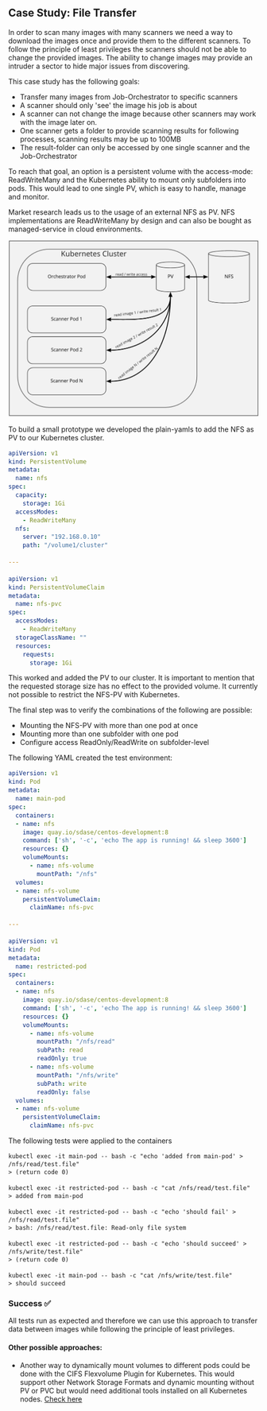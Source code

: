 ## Case Study: File Transfer

In order to scan many images with many scanners we need a way to download the images once and provide them to the different scanners. To follow the principle of least privileges the scanners should not be able to change the provided images. The ability to change images may provide an intruder a sector to hide major issues from discovering.

This case study has the following goals:
- Transfer many images from Job-Orchestrator to specific scanners
- A scanner should only 'see' the image his job is about
- A scanner can not change the image because other scanners may work with the image later on.
- One scanner gets a folder to provide scanning results for following processes, scanning results may be up to 100MB
- The result-folder can only be accessed by one single scanner and the Job-Orchestrator

To reach that goal, an option is a persistent volume with the access-mode: ReadWriteMany and the Kubernetes ability to mount only subfolders into pods. This would lead to one single PV, which is easy to handle, manage and monitor.

Market research leads us to the usage of an external NFS as PV. NFS implementations are ReadWriteMany by design and can also be bought as managed-service in cloud environments.

![File Transfer](images/file_transfer.png)

To build a small prototype we developed the plain-yamls to add the NFS as PV to our Kubernetes cluster.

```yaml
apiVersion: v1
kind: PersistentVolume
metadata:
  name: nfs
spec:
  capacity:
    storage: 1Gi
  accessModes:
    - ReadWriteMany
  nfs:
    server: "192.168.0.10"
    path: "/volume1/cluster"

---

apiVersion: v1
kind: PersistentVolumeClaim
metadata:
  name: nfs-pvc
spec:
  accessModes:
    - ReadWriteMany
  storageClassName: ""
  resources:
    requests:
      storage: 1Gi
```

This worked and added the PV to our cluster. It is important to mention that the requested storage size has no effect to the provided volume. It currently not possible to restrict the NFS-PV with Kubernetes.

The final step was to verify the combinations of the following are possible:
- Mounting the NFS-PV with more than one pod at once
- Mounting more than one subfolder with one pod
- Configure access ReadOnly/ReadWrite on subfolder-level

The following YAML created the test environment:

```yaml
apiVersion: v1
kind: Pod
metadata:
  name: main-pod
spec:
  containers:
  - name: nfs
    image: quay.io/sdase/centos-development:8
    command: ['sh', '-c', 'echo The app is running! && sleep 3600']
    resources: {}
    volumeMounts:
      - name: nfs-volume
        mountPath: "/nfs"
  volumes:
  - name: nfs-volume
    persistentVolumeClaim:
      claimName: nfs-pvc

---

apiVersion: v1
kind: Pod
metadata:
  name: restricted-pod
spec:
  containers:
  - name: nfs
    image: quay.io/sdase/centos-development:8
    command: ['sh', '-c', 'echo The app is running! && sleep 3600']
    resources: {}
    volumeMounts:
      - name: nfs-volume
        mountPath: "/nfs/read"
        subPath: read
        readOnly: true
      - name: nfs-volume
        mountPath: "/nfs/write"
        subPath: write
        readOnly: false
  volumes:
  - name: nfs-volume
    persistentVolumeClaim:
      claimName: nfs-pvc
```

The following tests were applied to the containers

    kubectl exec -it main-pod -- bash -c "echo 'added from main-pod' > /nfs/read/test.file"
    > (return code 0)

    kubectl exec -it restricted-pod -- bash -c "cat /nfs/read/test.file"
    > added from main-pod

    kubectl exec -it restricted-pod -- bash -c "echo 'should fail' > /nfs/read/test.file"
    > bash: /nfs/read/test.file: Read-only file system

    kubectl exec -it restricted-pod -- bash -c "echo 'should succeed' > /nfs/write/test.file"
    > (return code 0)

    kubectl exec -it main-pod -- bash -c "cat /nfs/write/test.file"
    > should succeed

### Success :white_check_mark:

All tests run as expected and therefore we can use this approach to transfer data between images while following the principle of least privileges.

#### Other possible approaches:

- Another way to dynamically mount volumes to different pods could be done with the CIFS Flexvolume Plugin for Kubernetes. This would support other Network Storage Formats and dynamic mounting without PV or PVC but would need additional tools installed on all Kubernetes nodes. [Check here](https://github.com/fstab/cifs)
